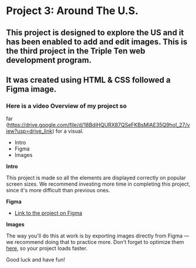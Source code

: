 # Project 3: Around The U.S.

## This project is designed to explore the US and it has been enabled to add and edit images. This is the third project in the Triple Ten web development program.

## It was created using HTML & CSS followed a Figma image.

### Here is a video Overview of my project so

far (https://drive.google.com/file/d/18BdiHQURX87QSeFKBsMlAE35Q9hoI_27/view?usp=drive_link) for a visual.

- Intro
- Figma
- Images

**Intro**

This project is made so all the elements are displayed correctly on popular screen sizes. We recommend investing more time in completing this project, since it's more difficult than previous ones.

**Figma**

- [Link to the project on Figma](https://www.figma.com/file/ii4xxsJ0ghevUOcssTlHZv/Sprint-3%3A-Around-the-US?node-id=0%3A1)

**Images**

The way you'll do this at work is by exporting images directly from Figma — we recommend doing that to practice more. Don't forget to optimize them [here](https://tinypng.com/), so your project loads faster.

Good luck and have fun!
